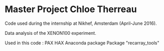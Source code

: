# Master Project Chloe Therreau 
Code used during the internship at Nikhef, Amsterdam (April-June 2016).

Data analysis of the XENON100 experiment. 

Used in this code : 
PAX 
HAX
Anaconda package 
Package "recarray_tools" 
